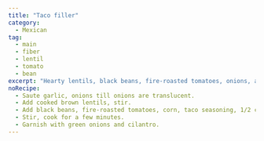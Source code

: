```yaml
---
title: "Taco filler"
category:
  - Mexican
tag:
  - main
  - fiber
  - lentil
  - tomato
  - bean
excerpt: "Hearty lentils, black beans, fire-roasted tomatoes, onions, and corn, all infused with Mexican spices for a flavorful and satisfying taco filling."
noRecipe:
  - Saute garlic, onions till onions are translucent.
  - Add cooked brown lentils, stir.
  - Add black beans, fire-roasted tomatoes, corn, taco seasoning, 1/2 cup water.
  - Stir, cook for a few minutes.
  - Garnish with green onions and cilantro.
---
```

